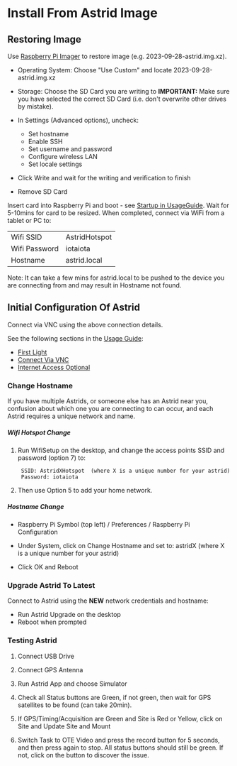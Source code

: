 # Install From Astrid Image
	
## Restoring Image
		
Use [Raspberry Pi Imager](https://www.raspberrypi.com/software/) to restore image (e.g. 2023-09-28-astrid.img.xz).

* Operating System: Choose "Use Custom" and locate 2023-09-28-astrid.img.xz

* Storage: Choose the SD Card you are writing to **IMPORTANT:** Make sure you have selected the correct SD Card (i.e. don't overwrite other drives by mistake).

* In Settings (Advanced options), uncheck:
	* Set hostname
	* Enable SSH
	* Set username and password
	* Configure wireless LAN
	* Set locale settings
* Click Write and wait for the writing and verification to finish

* Remove SD Card

Insert card into Raspberry Pi and boot - see [Startup in UsageGuide](UsageGuide.md#Startup).  Wait for 5-10mins for card to be resized.  When completed, connect via WiFi from a tablet or PC to:

|           |                |
| --------- | -------------- |
| Wifi SSID | AstridHotspot |
| Wifi Password | iotaiota |
| Hostname | astrid.local |

Note: It can take a few mins for astrid.local to be pushed to the device you are connecting from and may result in Hostname not found.

## Initial Configuration Of Astrid

Connect via VNC using the above connection details.

See the following sections in the [Usage Guide](UsageGuide.md):

* [First Light](UsageGuide.md#first-light)
* [Connect Via VNC](UsageGuide.md#connect-via-vnc)
* [Internet Access Optional](UsageGuide.md#internet-access-optional)

### Change Hostname

If you have multiple Astrids, or someone else has an Astrid near you, confusion about which one you are connecting to can occur, and each Astrid requires a unique network and name.

##### Wifi Hotspot Change	

1. Run WifiSetup on the desktop, and change the access points SSID and password (option 7) to:

		SSID: AstridXHotspot  (where X is a unique number for your astrid)
		Password: iotaiota
	
2.	Then use Option 5 to add your home network.
	
##### Hostname Change

* Raspberry Pi Symbol (top left) / Preferences / Raspberry Pi Configuration
	
* Under System, click on Change Hostname and set to:
		astridX 	(where X is a unique number for your astrid)
		
* Click OK and Reboot
	

### Upgrade Astrid To Latest

Connect to Astrid using the **NEW** network credentials and hostname:
		
* Run Astrid Upgrade on the desktop
* Reboot when prompted

### Testing Astrid

1. Connect USB Drive

2.	Connect GPS Antenna

3. Run Astrid App and choose Simulator
	
4. Check all Status buttons are Green, if not green, then wait for GPS satellites to be found (can take 20min).
	
5. If GPS/Timing/Acquisition are Green and Site is Red or Yellow, click on Site and Update Site and Mount
	
6. Switch Task to OTE Video and press the record button for 5 seconds, and then press again to stop.  All status buttons should still be green.
If not, click on the button to discover the issue.
